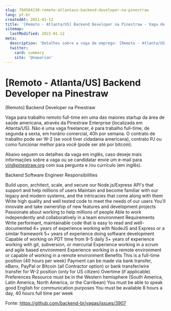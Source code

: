 ```yaml
---
slug: 784564130-remoto-atlantaus-backend-developer-na-pinestraw
lang: pt-br
createdAt: 2021-01-12
title: '[Remoto - Atlanta/US] Backend Developer na Pinestraw - Vaga de Emprego'
sitemap:
  lastModified: 2021-01-12
meta:
  description: 'Detalhes sobre a vaga de emprego: [Remoto - Atlanta/US] Backend Developer na Pinestraw'
  twitter:
    card: summary
    site: '@nawarian'
---
```


# [Remoto - Atlanta/US] Backend Developer na Pinestraw

[Remoto] Backend Developer na Pinestraw

Vaga para trabalho remoto full-time em uma das maiores startup da área de saúde americana, através da Pinestraw Enterprise (localizada em Atlanta/US).
Não é uma vaga freelancer, é para trabalho full-time, de segunda a sexta, em horário comercial, 40h por semana. O contrato de trabalho pode ser W-2 (se você tiver cidadania americana), contrato PJ ou como funcionar melhor para você (pode ser até por bitcoin).

Abaixo seguem os detalhes da vaga em inglês, caso deseje mais informações sobre a vaga ou se candidatar envie um e-mail para vin@pinestraw.org com sua pergunta e /ou currículo (em inglês).

Backend Software Engineer
Responsibilities

Build upon, architect, scale, and secure our Node.js/Express API's that support and help millions of users
Maintain and become familiar with our legacy and modern systems, and the intricacies that come along with them
Write high quality and well tested code to meet the needs of our users
You'll innovate and take ownership of new features and development projects
Passionate about working to help millions of people
Able to work independently and collaboratively in a team environment
Requirements
Write performant, maintainable code that is easy to read and well-documented
4+ years of experience working with NodeJS and Express or a similar framework
5+ years of experience doing software development
Capable of working on PDT time from 9-5 daily
5+ years of experience working with git, subversion, or mercurial
Experience working in a scrum and agile based environment
Experience working in a remote environment or capable of working in a remote environment
Benefits
This is a full-time position (40 hours per week)
Payment can be made via bank transfer, eBanx, PayPal or Bitcoin (all Contractor option) or bank transfer/wire transfer for W-2 position (only for US citizen)
Overtime (if applicable)
Preferences
Resource must be in the Western hemisphere (South America, Latin America, North America, or the Carribean)
You must be able to speak good English for communication purposes
You must be available 8 hours a day, 40 hours full time per week


Fonte: https://github.com/backend-br/vagas/issues/3907